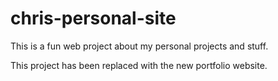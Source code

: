# chris-personal-site

This is a fun web project about my personal projects and stuff.

This project has been replaced with the new portfolio website.
